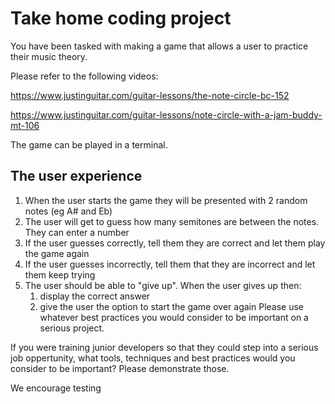 # Take home coding project

You have been tasked with making a game that allows a user to practice their music theory.

Please refer to the following videos:

https://www.justinguitar.com/guitar-lessons/the-note-circle-bc-152

https://www.justinguitar.com/guitar-lessons/note-circle-with-a-jam-buddy-mt-106

The game can be played in a terminal.

## The user experience

1. When the user starts the game they will be presented with 2 random notes (eg A# and Eb)
2. The user will get to guess how many semitones are between the notes. They can enter a number
3. If the user guesses correctly,  tell them they are correct and let them play the game again
4. If the user guesses incorrectly, tell them that they are incorrect and let them keep trying
5. The user should be able to "give up". When the user gives up then:
   1. display the correct answer
   2. give the user the option to start the game over again
Please use whatever best practices you would consider to be important on a serious project. 

If you were training junior developers so that they could step into a serious job oppertunity, what tools, techniques and best practices would you consider to be important? Please demonstrate those.

We encourage testing
